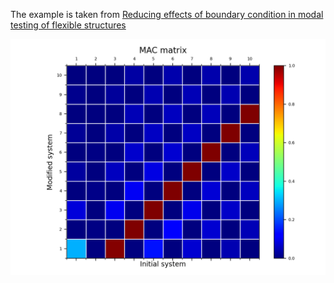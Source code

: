 The example is taken from [Reducing effects of boundary condition in modal testing of flexible structures](https://doi.org/10.1007/s12206-023-1208-9)

![MAC matrix](mac_01.png "Modal correlation between initial and modified system")
